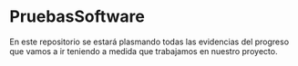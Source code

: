 # PruebasSoftware
En este repositorio se estará plasmando todas las evidencias del progreso que vamos a ir teniendo a medida que trabajamos en nuestro proyecto.
